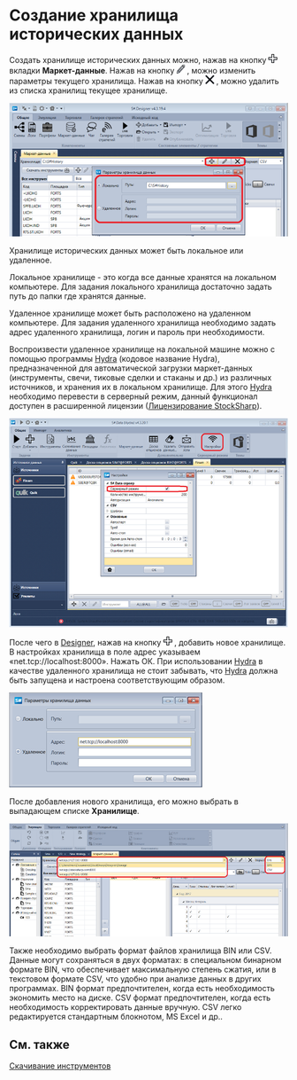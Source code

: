 # Создание хранилища исторических данных

Создать хранилище исторических данных можно, нажав на кнопку ![Designer Creating a repository of historical data 00](../images/Designer_Creating_repository_of_historical_data_00.png) вкладки **Маркет\-данные**. Нажав на кнопку ![Designer Creating a repository of historical data 01](../images/Designer_Creating_repository_of_historical_data_01.png) , можно изменить параметры текущего хранилища. Нажав на кнопку ![Designer Creating a repository of historical data 02](../images/Designer_Creating_repository_of_historical_data_02.png) , можно удалить из списка хранилищ текущее хранилище.

![Designer Creating a repository of historical data 03](../images/Designer_Creating_repository_of_historical_data_03.png)

Хранилище исторических данных может быть локальное или удаленное.

Локальное хранилище \- это когда все данные хранятся на локальном компьютере. Для задания локального хранилища достаточно задать путь до папки где хранятся данные.

Удаленное хранилище может быть расположено на удаленном компьютере. Для задания удаленного хранилища необходимо задать адрес удаленного хранилища, логин и пароль при необходимости. 

Воспроизвести удаленное хранилище на локальной машине можно с помощью программы [Hydra](Hydra.md) (кодовое название Hydra), предназначенной для автоматической загрузки маркет\-данных (инструменты, свечи, тиковые сделки и стаканы и др.) из различных источников, и хранения их в локальном хранилище. Для этого [Hydra](Hydra.md) необходимо перевести в серверный режим, данный функционал доступен в расширенной лицензии ([Лицензирование StockSharp](License.md)).

![Designer Creating a repository of historical data 04](../images/Designer_Creating_repository_of_historical_data_04.png)

После чего в [Designer](Designer.md), нажав на кнопку ![Designer Creating a repository of historical data 00](../images/Designer_Creating_repository_of_historical_data_00.png) , добавить новое хранилище. В настройках хранилища в поле адрес указываем «net.tcp:\/\/localhost:8000». Нажать ОК. При использовании [Hydra](Hydra.md) в качестве удаленного хранилища не стоит забывать, что [Hydra](Hydra.md) должна быть запущена и настроена соответствующим образом.

![Designer Creating a repository of historical data 05](../images/Designer_Creating_repository_of_historical_data_05.png)

После добавления нового хранилища, его можно выбрать в выпадающем списке **Хранилище**.

![Designer Creating a repository of historical data 06](../images/Designer_Creating_repository_of_historical_data_06.png)

Также необходимо выбрать формат файлов хранилища BIN или CSV. Данные могут сохраняться в двух форматах: в специальном бинарном формате BIN, что обеспечивает максимальную степень сжатия, или в текстовом формате CSV, что удобно при анализе данных в других программах. BIN формат предпочтителен, когда есть необходимость экономить место на диске. CSV формат предпочтителен, когда есть необходимость корректировать данные вручную. CSV легко редактируется стандартным блокнотом, MS Excel и др..

## См. также

[Скачивание инструментов](Designer_Download_instruments.md)
